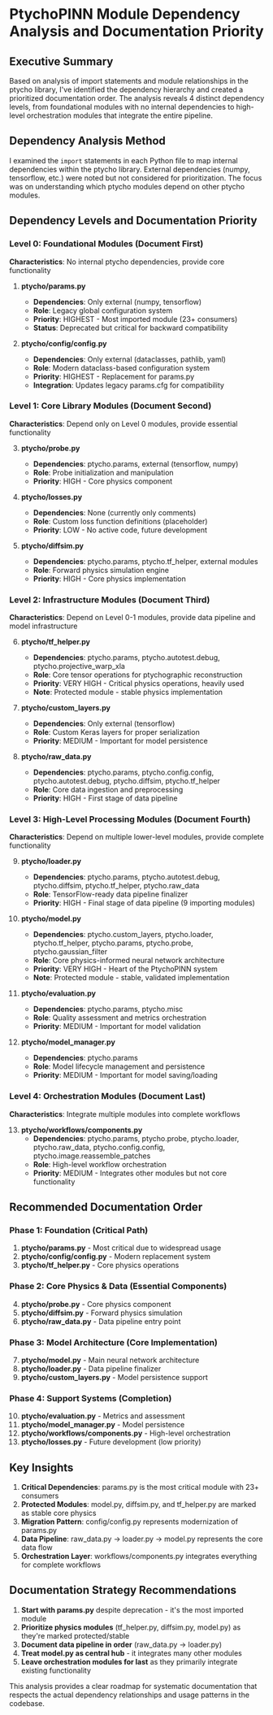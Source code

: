 # PtychoPINN Module Dependency Analysis and Documentation Priority

## Executive Summary

Based on analysis of import statements and module relationships in the ptycho library, I've identified the dependency hierarchy and created a prioritized documentation order. The analysis reveals 4 distinct dependency levels, from foundational modules with no internal dependencies to high-level orchestration modules that integrate the entire pipeline.

## Dependency Analysis Method

I examined the `import` statements in each Python file to map internal dependencies within the ptycho library. External dependencies (numpy, tensorflow, etc.) were noted but not considered for prioritization. The focus was on understanding which ptycho modules depend on other ptycho modules.

## Dependency Levels and Documentation Priority

### Level 0: Foundational Modules (Document First)
**Characteristics**: No internal ptycho dependencies, provide core functionality

1. **ptycho/params.py** 
   - **Dependencies**: Only external (numpy, tensorflow)
   - **Role**: Legacy global configuration system
   - **Priority**: HIGHEST - Most imported module (23+ consumers)
   - **Status**: Deprecated but critical for backward compatibility

2. **ptycho/config/config.py**
   - **Dependencies**: Only external (dataclasses, pathlib, yaml)
   - **Role**: Modern dataclass-based configuration system
   - **Priority**: HIGHEST - Replacement for params.py
   - **Integration**: Updates legacy params.cfg for compatibility

### Level 1: Core Library Modules (Document Second)
**Characteristics**: Depend only on Level 0 modules, provide essential functionality

3. **ptycho/probe.py**
   - **Dependencies**: ptycho.params, external (tensorflow, numpy)
   - **Role**: Probe initialization and manipulation
   - **Priority**: HIGH - Core physics component

4. **ptycho/losses.py**
   - **Dependencies**: None (currently only comments)
   - **Role**: Custom loss function definitions (placeholder)
   - **Priority**: LOW - No active code, future development

5. **ptycho/diffsim.py**
   - **Dependencies**: ptycho.params, ptycho.tf_helper, external modules
   - **Role**: Forward physics simulation engine
   - **Priority**: HIGH - Core physics implementation

### Level 2: Infrastructure Modules (Document Third)
**Characteristics**: Depend on Level 0-1 modules, provide data pipeline and model infrastructure

6. **ptycho/tf_helper.py**
   - **Dependencies**: ptycho.params, ptycho.autotest.debug, ptycho.projective_warp_xla
   - **Role**: Core tensor operations for ptychographic reconstruction
   - **Priority**: VERY HIGH - Critical physics operations, heavily used
   - **Note**: Protected module - stable physics implementation

7. **ptycho/custom_layers.py**
   - **Dependencies**: Only external (tensorflow)
   - **Role**: Custom Keras layers for proper serialization
   - **Priority**: MEDIUM - Important for model persistence

8. **ptycho/raw_data.py**
   - **Dependencies**: ptycho.params, ptycho.config.config, ptycho.autotest.debug, ptycho.diffsim, ptycho.tf_helper
   - **Role**: Core data ingestion and preprocessing
   - **Priority**: HIGH - First stage of data pipeline

### Level 3: High-Level Processing Modules (Document Fourth)
**Characteristics**: Depend on multiple lower-level modules, provide complete functionality

9. **ptycho/loader.py**
   - **Dependencies**: ptycho.params, ptycho.autotest.debug, ptycho.diffsim, ptycho.tf_helper, ptycho.raw_data
   - **Role**: TensorFlow-ready data pipeline finalizer
   - **Priority**: HIGH - Final stage of data pipeline (9 importing modules)

10. **ptycho/model.py**
    - **Dependencies**: ptycho.custom_layers, ptycho.loader, ptycho.tf_helper, ptycho.params, ptycho.probe, ptycho.gaussian_filter
    - **Role**: Core physics-informed neural network architecture
    - **Priority**: VERY HIGH - Heart of the PtychoPINN system
    - **Note**: Protected module - stable, validated implementation

11. **ptycho/evaluation.py**
    - **Dependencies**: ptycho.params, ptycho.misc
    - **Role**: Quality assessment and metrics orchestration
    - **Priority**: MEDIUM - Important for model validation

12. **ptycho/model_manager.py**
    - **Dependencies**: ptycho.params
    - **Role**: Model lifecycle management and persistence
    - **Priority**: MEDIUM - Important for model saving/loading

### Level 4: Orchestration Modules (Document Last)
**Characteristics**: Integrate multiple modules into complete workflows

13. **ptycho/workflows/components.py**
    - **Dependencies**: ptycho.params, ptycho.probe, ptycho.loader, ptycho.raw_data, ptycho.config.config, ptycho.image.reassemble_patches
    - **Role**: High-level workflow orchestration
    - **Priority**: MEDIUM - Integrates other modules but not core functionality

## Recommended Documentation Order

### Phase 1: Foundation (Critical Path)
1. **ptycho/params.py** - Most critical due to widespread usage
2. **ptycho/config/config.py** - Modern replacement system
3. **ptycho/tf_helper.py** - Core physics operations

### Phase 2: Core Physics & Data (Essential Components)
4. **ptycho/probe.py** - Core physics component
5. **ptycho/diffsim.py** - Forward physics simulation
6. **ptycho/raw_data.py** - Data pipeline entry point

### Phase 3: Model Architecture (Core Implementation)
7. **ptycho/model.py** - Main neural network architecture
8. **ptycho/loader.py** - Data pipeline finalizer
9. **ptycho/custom_layers.py** - Model persistence support

### Phase 4: Support Systems (Completion)
10. **ptycho/evaluation.py** - Metrics and assessment
11. **ptycho/model_manager.py** - Model persistence
12. **ptycho/workflows/components.py** - High-level orchestration
13. **ptycho/losses.py** - Future development (low priority)

## Key Insights

1. **Critical Dependencies**: params.py is the most critical module with 23+ consumers
2. **Protected Modules**: model.py, diffsim.py, and tf_helper.py are marked as stable core physics
3. **Migration Pattern**: config/config.py represents modernization of params.py
4. **Data Pipeline**: raw_data.py → loader.py → model.py represents the core data flow
5. **Orchestration Layer**: workflows/components.py integrates everything for complete workflows

## Documentation Strategy Recommendations

1. **Start with params.py** despite deprecation - it's the most imported module
2. **Prioritize physics modules** (tf_helper.py, diffsim.py, model.py) as they're marked protected/stable
3. **Document data pipeline in order** (raw_data.py → loader.py)
4. **Treat model.py as central hub** - it integrates many other modules
5. **Leave orchestration modules for last** as they primarily integrate existing functionality

This analysis provides a clear roadmap for systematic documentation that respects the actual dependency relationships and usage patterns in the codebase.